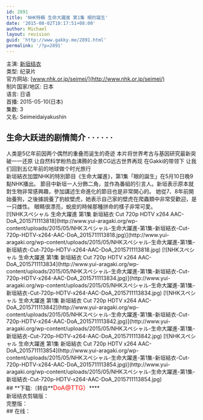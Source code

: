 ```yaml
---
id: 2891
title: 'NHK特輯 生命大躍進 第1集 眼的誕生'
date: '2015-08-02T10:17:51+08:00'
author: Michael
layout: revision
guid: 'http://www.gakky.me/2891.html'
permalink: '/?p=2891'
---
```


<span class="actor"><span class="pl">主演</span>:<span class="Apple-converted-space"> </span><span class="attrs">[新垣结衣](http://movie.douban.com/celebrity/1018562/)</span></span>  
<span class="pl">类型:</span><span class="Apple-converted-space"> </span>纪录片  
<span class="pl">官方网站:</span><span class="Apple-converted-space"> </span>[www.nhk.or.jp/seimei/](http://www.nhk.or.jp/seimei/)  
<span class="pl">制片国家/地区:</span><span class="Apple-converted-space"> </span>日本  
<span class="pl">语言:</span><span class="Apple-converted-space"> </span>日语  
<span class="pl">首播:</span><span class="Apple-converted-space"> </span>2015-05-10(日本)  
<span class="pl">集数:</span><span class="Apple-converted-space"> </span>3  
<span class="pl">又名:</span><span class="Apple-converted-space"> </span>Seimeidaiyakushin

## 生命大跃进的剧情简介 · · · · · ·

<div class="indent" id="link-report"> 人类是5亿年前因两个偶然的重叠而诞生的奇迹 本片将世界考古与基因研究最新突破一一还原 让自然科学粉热血沸腾的全景CG远古世界再现 在Gakki的带领下 让我们回到五亿年前的地球做个时光旅行</div><div class="indent"></div><div class="indent"> 新垣結衣加盟NHK的特別節目《生命大躍進》，第1集「眼的誕生」在5月10日晚9點NHK播出。  
節目中新垣一人分飾二角，並作為番組的引言人。新垣表示原本就對生物非常感興趣，參加講述生命進化的節目也是非常開心的。  
她從7、8年前開始養狗，之後據說養了豹紋壁虎，她表示自己家的壁虎在爬蟲類中非常受歡迎，是一只雌性。  
眼睛很漂亮，蛻皮的時候那種拼命的樣子非常可愛。</div><div class="indent">[![NHKスペシャル 生命大躍進 第1集 新垣結衣 Cut 720p HDTV x264 AAC-DoA_2015711113818](http://www.yui-aragaki.org/wp-content/uploads/2015/05/NHKスペシャル-生命大躍進-第1集-新垣結衣-Cut-720p-HDTV-x264-AAC-DoA_2015711113818.jpg)](http://www.yui-aragaki.org/wp-content/uploads/2015/05/NHKスペシャル-生命大躍進-第1集-新垣結衣-Cut-720p-HDTV-x264-AAC-DoA_2015711113818.jpg) [![NHKスペシャル 生命大躍進 第1集 新垣結衣 Cut 720p HDTV x264 AAC-DoA_2015711113834](http://www.yui-aragaki.org/wp-content/uploads/2015/05/NHKスペシャル-生命大躍進-第1集-新垣結衣-Cut-720p-HDTV-x264-AAC-DoA_2015711113834.jpg)](http://www.yui-aragaki.org/wp-content/uploads/2015/05/NHKスペシャル-生命大躍進-第1集-新垣結衣-Cut-720p-HDTV-x264-AAC-DoA_2015711113834.jpg) [![NHKスペシャル 生命大躍進 第1集 新垣結衣 Cut 720p HDTV x264 AAC-DoA_2015711113842](http://www.yui-aragaki.org/wp-content/uploads/2015/05/NHKスペシャル-生命大躍進-第1集-新垣結衣-Cut-720p-HDTV-x264-AAC-DoA_2015711113842.jpg)](http://www.yui-aragaki.org/wp-content/uploads/2015/05/NHKスペシャル-生命大躍進-第1集-新垣結衣-Cut-720p-HDTV-x264-AAC-DoA_2015711113842.jpg) [![NHKスペシャル 生命大躍進 第1集 新垣結衣 Cut 720p HDTV x264 AAC-DoA_2015711113854](http://www.yui-aragaki.org/wp-content/uploads/2015/05/NHKスペシャル-生命大躍進-第1集-新垣結衣-Cut-720p-HDTV-x264-AAC-DoA_2015711113854.jpg)](http://www.yui-aragaki.org/wp-content/uploads/2015/05/NHKスペシャル-生命大躍進-第1集-新垣結衣-Cut-720p-HDTV-x264-AAC-DoA_2015711113854.jpg)</div>## **下载:（转自**<span style="font-size: medium;"><span style="color: red;">DoA@TTG）</span></span>****

<div class="indent">新垣结衣剪辑版：<http://pan.baidu.com/s/1bnfLK8B></div><div class="indent">完整版：<http://pan.baidu.com/s/1sjuSvTj></div><div class="indent"></div>## 在线：

<div class="indent"><http://www.bilibili.com/video/av2315695/></div>